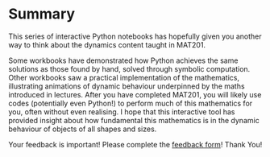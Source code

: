 # Summary

This series of interactive Python notebooks has hopefully given you another way to think about the dynamics content taught in MAT201. 

Some workbooks have demonstrated how Python achieves the same solutions as those found by hand, solved through symbolic computation. Other workbooks saw a practical implementation of the mathematics, illustrating animations of dynamic behaviour underpinned by the maths introduced in lectures. After you have completed MAT201, you will likely use codes (potentially even Python!) to perform much of this mathematics for you, often without even realising. I hope that this interactive tool has provided insight about how fundamental this mathematics is in the dynamic behaviour of objects of all shapes and sizes.  

Your feedback is important! Please complete the [feedback 
form](https://forms.office.com/e/4EBmfYgxJG)! 
Thank You!
